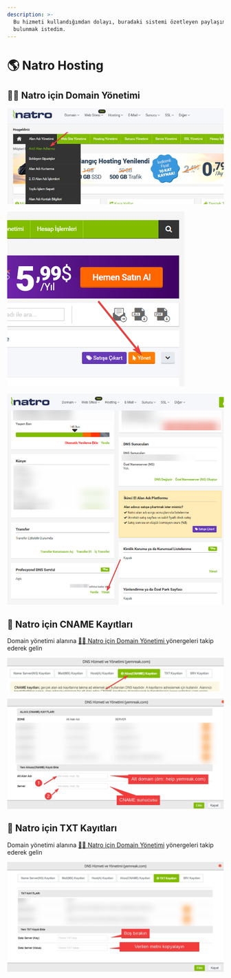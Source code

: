 ```yaml
---
description: >-
  Bu hizmeti kullandığımdan dolayı, buradaki sistemi özetleyen paylaşımlarda
  bulunmak istedim.
---
```


# 🌎 Natro Hosting

## 👨‍💼 Natro için Domain Yönetimi

![](../../.gitbook/assets/image%20%2819%29.png)

![](../../.gitbook/assets/image%20%284%29.png)

![](../../.gitbook/assets/image%20%283%29.png)

## 🧾 Natro için CNAME Kayıtları

Domain yönetimi alanına [👨‍💼 Natro için Domain Yönetimi ](natro-hosting.md#natro-icin-domain-yoenetimi)yönergeleri takip ederek gelin

![](../../.gitbook/assets/image%20%2849%29.png)

![](../../.gitbook/assets/image%20%2814%29.png)

## 📄 Natro için TXT Kayıtları

Domain yönetimi alanına [👨‍💼 Natro için Domain Yönetimi](natro-hosting.md#natro-icin-domain-yoenetimi) yönergeleri takip ederek gelin

![](../../.gitbook/assets/image%20%2835%29.png)

